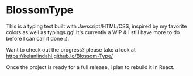 # BlossomType

This is a typing test built with Javscript/HTML/CSS, inspired by my favorite colors as well as typings.gg! It's currently a WIP & I still have more to do before I can call it done :).

Want to check out the progress? please take a look at https://kelanlindahl.github.io/Blossom-Type/

Once the project is ready for a full release, I plan to rebuild it in React.
